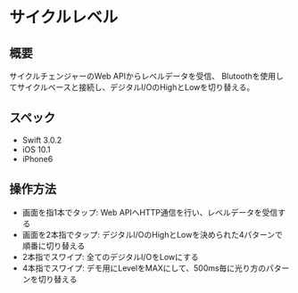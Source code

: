 # サイクルレベル
## 概要
サイクルチェンジャーのWeb APIからレベルデータを受信、
Blutoothを使用してサイクルベースと接続し、デジタルI/OのHighとLowを切り替える。

## スペック
* Swift 3.0.2
* iOS 10.1
* iPhone6

## 操作方法
* 画面を指1本でタップ: Web APIへHTTP通信を行い、レベルデータを受信する
* 画面を2本指でタップ: デジタルI/OのHighとLowを決められた4パターンで順番に切り替える
* 2本指でスワイプ: 全てのデジタルI/OをLowにする
* 4本指でスワイプ: デモ用にLevelをMAXにして、500ms毎に光り方のパターンを切り替える
